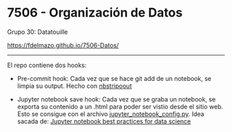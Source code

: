 # 7506 - Organización de Datos

Grupo 30: Datatouille

https://fdelmazo.github.io/7506-Datos/

---

El repo contiene dos hooks:

* Pre-commit hook: Cada vez que se hace git add de un notebook, se limpia su output. Hecho con [nbstripoout](https://github.com/kynan/nbstripout)

* Jupyter notebook save hook: Cada vez que se graba un notebook, se exporta su contenido a un .html para poder ser vistio desde el sitio web. Esto se consigue con el archivo [jupyter_notebook_config.py](jupyter_notebook_config.py). Idea sacada de: [Jupyter notebook best practices for data science](https://www.svds.com/jupyter-notebook-best-practices-for-data-science/)
